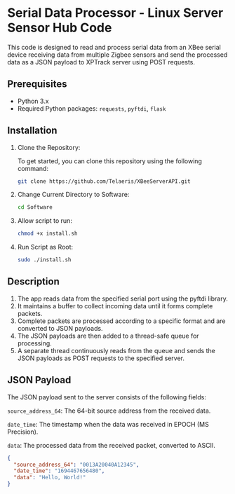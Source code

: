 # Serial Data Processor - Linux Server Sensor Hub Code

This code is designed to read and process serial data from an XBee serial device receiving data from multiple Zigbee sensors and send the processed data as a JSON payload to XPTrack server using POST requests.

## Prerequisites

- Python 3.x
- Required Python packages: `requests`, `pyftdi`, `flask`

## Installation

1. Clone the Repository:

    To get started, you can clone this repository using the following command:
    ```bash
    git clone https://github.com/Telaeris/XBeeServerAPI.git
    ```

2. Change Current Directory to Software:
    ```bash
    cd Software
    ```

3. Allow script to run:

    ```bash
    chmod +x install.sh
    ```

4. Run Script as Root:

    ```bash
    sudo ./install.sh
    ```

## Description

1. The app reads data from the specified serial port using the pyftdi library.
2. It maintains a buffer to collect incoming data until it forms complete packets.
3. Complete packets are processed according to a specific format and are converted to JSON payloads.
4. The JSON payloads are then added to a thread-safe queue for processing.
5. A separate thread continuously reads from the queue and sends the JSON payloads as POST requests to the specified server.

## JSON Payload

The JSON payload sent to the server consists of the following fields:

`source_address_64`: The 64-bit source address from the received data.

`date_time`: The timestamp when the data was received in EPOCH (MS Precision).

`data`: The processed data from the received packet, converted to ASCII.

```json
{
  "source_address_64": "0013A20040A12345",
  "date_time": "1694467656480",
  "data": "Hello, World!"
}
```
